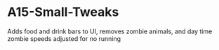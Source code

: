# A15-Small-Tweaks
Adds food and drink bars to UI, removes zombie animals, and day time zombie speeds adjusted for no running
